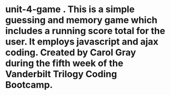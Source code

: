 # unit-4-game .  This is a simple guessing and memory game which includes a running score total for the user.  It employs javascript and ajax coding.  Created by Carol Gray during the fifth week of the Vanderbilt Trilogy Coding Bootcamp.



